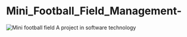 # Mini_Football_Field_Management-
<img src="https://blog.xplorrecreation.com/hs-fs/hubfs/sports-field-management-blog.png?width=1037&name=sports-field-management-blog.png" alt="Mini football field" >
A project in software technology 
